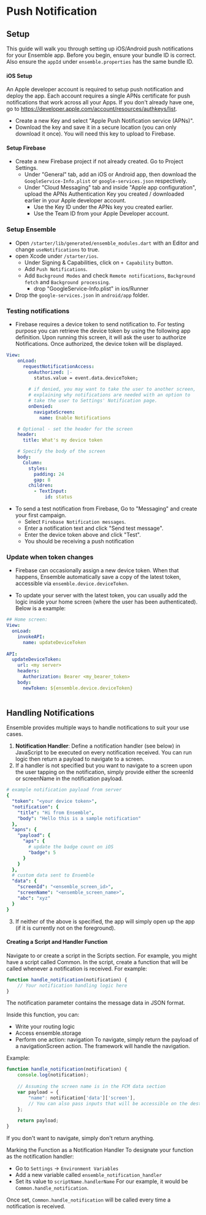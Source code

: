 # Push Notification

## Setup
This guide will walk you through setting up iOS/Android push notifications for your Ensemble app. Before you begin, ensure your bundle ID is correct. Also ensure the `appId` under `ensemble.properties` has the same bundle ID.

#### iOS Setup
An Apple developer account is required to setup push notification and deploy the app. Each account requires a single APNs certificate for push notifications that work across all your Apps. If you don't already have one, go to https://developer.apple.com/account/resources/authkeys/list.
- Create a new Key and select "Apple Push Notification service (APNs)".
- Download the key and save it in a secure location (you can only download it once). You will need this key to upload to Firebase.

#### Setup Firebase
- Create a new Firebase project if not already created. Go to Project Settings.
  - Under "General" tab, add an iOS or Android app, then download the `GoogleService-Info.plist` or `google-services.json` respectively.
  - Under "Cloud Messaging" tab and inside "Apple app configuration", upload the APNs Authentication Key you created / downloaded earlier in your Apple developer account.
    - Use the Key ID under the APNs key you created earlier.
    - Use the Team ID from your Apple Developer account.

### Setup Ensemble
- Open `/starter/lib/generated/ensemble_modules.dart` with an Editor and change `useNotifications` to true.
- open Xcode under `/starter/ios`.
  - Under Signing & Capabilities, click on `+ Capability` button.
  - Add `Push Notifications`.
  - Add `Background Modes` and check `Remote notifications`, `Background fetch` and `Background processing`.
    - drop "GoogleService-Info.plist" in ios/Runner
- Drop the `google-services.json` in `android/app` folder.

### Testing notifications
- Firebase requires a device token to send notification to. For testing purpose you can retrieve the device token by using the following app definition. Upon running this screen, it will ask the user to authorize Notifications. Once authorized, the device token will be displayed.
```yaml
View:
    onLoad:
      requestNotificationAccess:
        onAuthorized: |-
          status.value = event.data.deviceToken;
        
        # if denied, you may want to take the user to another screen, 
        # explaining why notifications are needed with an option to
        # take the user to Settings' Notification page.
        onDenied:
          navigateScreen:
            name: Enable Notifications

    # Optional - set the header for the screen
    header:
      title: What's my device token

    # Specify the body of the screen
    body:
      Column:
        styles:
          padding: 24
          gap: 8
        children:
          - TextInput:
              id: status
```
- To send a test notification from Firebase, Go to "Messaging" and create your first campaign.
  - Select `Firebase Notification messages`.
  - Enter a notification text and click "Send test message".
  - Enter the device token above and click "Test".
  - You should be receiving a push notification

### Update when token changes
- Firebase can occasionally assign a new device token. When that happens, Ensemble automatically save a copy of the latest token, accessible via `ensemble.device.deviceToken`.

- To update your server with the latest token, you can usually add the logic inside your home screen (where the user has been authenticated). Below is a example:
```yaml
## Home screen:
View:
  onLoad:
    invokeAPI:
      name: updateDeviceToken
    
API:
  updateDeviceToken:
    url: <my server>
    headers:
      Authorization: Bearer <my_bearer_token>
    body:
      newToken: ${ensemble.device.deviceToken}
    

```

## Handling Notifications
Ensemble provides multiple ways to handle notifications to suit your use cases.
1. **Notification Handler**: Define a notification handler (see below) in JavaScript to be executed on every notification received. You can run logic then return a payload to navigate to a screen.
2. If a handler is not specified but you want to navigate to a screen upon the user tapping on the notification, simply provide either the screenId or screenName in the notification payload.
```yaml
# example notification payload from server
{
  "token": "<your device token>",
  "notification": {
    "title": "Hi from Ensemble",
    "body": "Hello this is a sample notification"
  },
  "apns": {
    "payload": {
      "aps": {
        # update the badge count on iOS
        "badge": 5  
      }
    }
  },
  # custom data sent to Ensemble
  "data": {
    "screenId": "<ensemble_screen_id>",
    "screenName": "<ensemble_screen_name>",
    "abc": "xyz"
  }
}
```
3. If neither of the above is specified, the app will simply open up the app (if it is currently not on the foreground).

#### Creating a Script and Handler Function
Navigate to or create a script in the Scripts section. For example, you might have a script called Common.
In the script, create a function that will be called whenever a notification is received. For example:
```js
function handle_notification(notification) {
    // Your notification handling logic here
}
```
The notification parameter contains the message data in JSON format.

Inside this function, you can:

- Write your routing logic
- Access ensemble.storage
- Perform one action: navigation
To navigate, simply return the payload of a navigationScreen action. The framework will handle the navigation.

Example:

```js
function handle_notification(notification) {
    console.log(notification);
    
    // Assuming the screen name is in the FCM data section
    var payload = {
        "name": notification['data']['screen'],
        // You can also pass inputs that will be accessible on the destination screen
    };
    
    return payload;
}
```
If you don't want to navigate, simply don't return anything.

Marking the Function as a Notification Handler
To designate your function as the notification handler:

- Go to `Settings` -> `Environment Variables`
- Add a new variable called `ensemble_notification_handler`
- Set its value to `scriptName.handlerName`
For our example, it would be `Common.handle_notification`.

Once set, `Common.handle_notification` will be called every time a notification is received.

